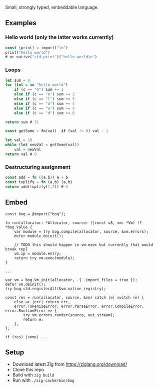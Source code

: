 Small, strongly typed, embeddable language. 
## Examples

### Hello world (only the latter works currently)
```rust
const {print} = import("io")
print("hello world")
# or native("std.print")("hello world\n")
```

### Loops
```rust
let sum = 0
for (let c in "hellö wörld")
    if (c == "h") sum += 1
    else if (c == "e") sum += 2
    else if (c == "l") sum += 3
    else if (c == "ö") sum += 4
    else if (c == "w") sum += 5
    else if (c == "d") sum += 6

return sum # 31
```
```rust
const getSome = fn(val)  if (val != 0) val - 1

let val = 10
while (let newVal = getSome(val))
    val = newVal
return val # 0
```

### Destructuring assignment
```rust
const add = fn ((a,b)) a + b
const tuplify = fn (a,b) (a,b)
return add(tuplify(1,2)) # 3
```

## Embed
```zig
const bog = @import("bog");

fn run(allocator: *Allocator, source: []const u8, vm: *Vm) !?*bog.Value {
    var module = try bog.compile(allocator, source, &vm.errors);
    defer module.deinit();

    // TODO this should happen in vm.exec but currently that would break repl
    vm.ip = module.entry;
    return try vm.exec(module);
}

...

var vm = bog.Vm.init(allocator, .{ .import_files = true });
defer vm.deinit();
try bog.std.registerAll(&vm.native_registry);

const res = run(allocator, source, &vm) catch |e| switch (e) {
    else => |err| return err,
    error.TokenizeError, error.ParseError, error.CompileError, error.RuntimeError => {
        try vm.errors.render(source, out_stream);
        return e;
    },
};

if (res) |some| ...
```

## Setup
* Download latest Zig from https://ziglang.org/download/
* Clone this repo
* Build with `zig build`
* Run with `./zig-cache/bin/bog`
